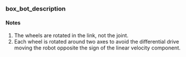 ### box_bot_description

#### Notes
1. The wheels are rotated in the link, not the joint.
2. Each wheel is rotated around two axes to avoid the differential drive moving the robot opposite the sign of the linear velocity component.
